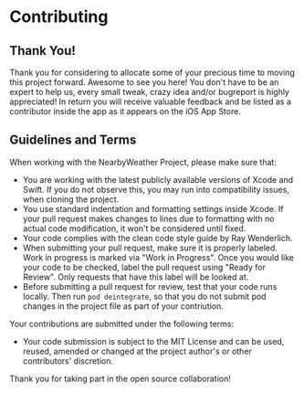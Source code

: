 # Contributing

## Thank You!

Thank you for considering to allocate some of your precious time to moving this project forward. Awesome to see you here! You don't have to be an expert to help us, every small tweak, crazy idea and/or bugreport is highly appreciated! In return you will receive valuable feedback and be listed as a contributor inside the app as it appears on the iOS App Store.

## Guidelines and Terms

When working with the NearbyWeather Project, please make sure that:

- You are working with the latest publicly available versions of Xcode and Swift. If you do not observe this, you may run into compatibility issues, when cloning the project.
- You use standard indentation and formatting settings inside Xcode. If your pull request makes changes to lines due to formatting with no actual code modification, it won't be considered until fixed.
- Your code complies with the clean code style guide by Ray Wenderlich.
- When submitting your pull request, make sure it is properly labeled. Work in progress is marked via "Work in Progress". Once you would like your code to be checked, label the pull request using "Ready for Review". Only requests that have this label will be looked at.
- Before submitting a pull request for review, test that your code runs locally. Then run `pod deintegrate`, so that you do not submit pod changes in the project file as part of your contriution.

Your contributions are submitted under the following terms:

- Your code submission is subject to the MIT License and can be used, reused, amended or changed at the project author's or other contributors' discretion.

Thank you for taking part in the open source collaboration!
